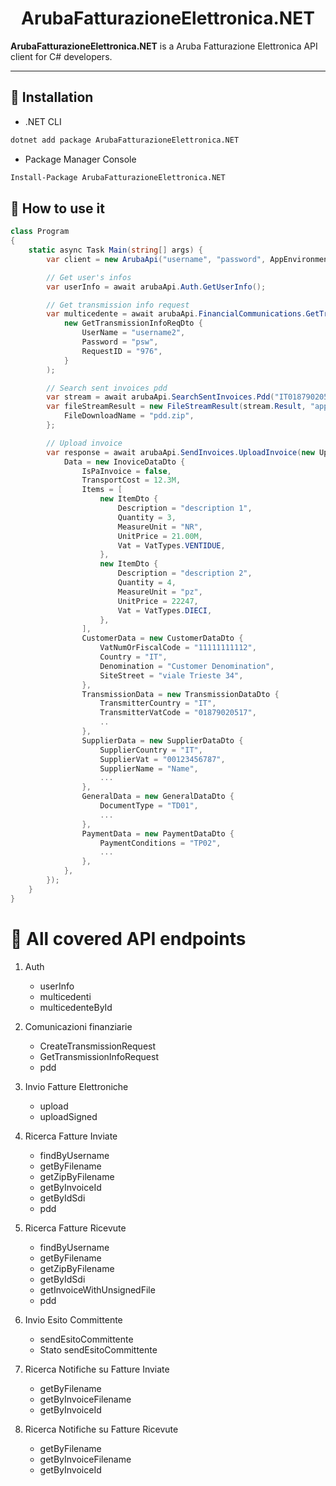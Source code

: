 <h1 align="center">ArubaFatturazioneElettronica.NET</h1>

**ArubaFatturazioneElettronica.NET** is a Aruba Fatturazione Elettronica API client for C# developers.

<hr>

## 🔧 Installation

- .NET CLI

```bash
dotnet add package ArubaFatturazioneElettronica.NET
```

- Package Manager Console

```bash
Install-Package ArubaFatturazioneElettronica.NET
```

## 🚀 How to use it
```c#
class Program
{
    static async Task Main(string[] args) {
        var client = new ArubaApi("username", "password", AppEnvironments.Development);

        // Get user's infos
        var userInfo = await arubaApi.Auth.GetUserInfo();

        // Get transmission info request
        var multicedente = await arubaApi.FinancialCommunications.GetTransmissionInfoRequest(
            new GetTransmissionInfoReqDto {
                UserName = "username2",
                Password = "psw",
                RequestID = "976",
            }
        );

        // Search sent invoices pdd
        var stream = await arubaApi.SearchSentInvoices.Pdd("IT01879020517A2024_aaa2m.xml.p7m", null);
        var fileStreamResult = new FileStreamResult(stream.Result, "application/zip") {
            FileDownloadName = "pdd.zip",
        };

        // Upload invoice
        var response = await arubaApi.SendInvoices.UploadInvoice(new UploadInvoiceReqDto {
            Data = new InoviceDataDto {
                IsPaInvoice = false,
                TransportCost = 12.3M,
                Items = [
                    new ItemDto {
                        Description = "description 1",
                        Quantity = 3,
                        MeasureUnit = "NR",
                        UnitPrice = 21.00M,
                        Vat = VatTypes.VENTIDUE,
                    },
                    new ItemDto {
                        Description = "description 2",
                        Quantity = 4,
                        MeasureUnit = "pz",
                        UnitPrice = 22247,
                        Vat = VatTypes.DIECI,
                    },
                ],
                CustomerData = new CustomerDataDto {
                    VatNumOrFiscalCode = "11111111112",
                    Country = "IT",
                    Denomination = "Customer Denomination",
                    SiteStreet = "viale Trieste 34",
                },
                TransmissionData = new TransmissionDataDto {
                    TransmitterCountry = "IT",
                    TransmitterVatCode = "01879020517",
                    ..
                },
                SupplierData = new SupplierDataDto {
                    SupplierCountry = "IT",
                    SupplierVat = "00123456787",
                    SupplierName = "Name",
                    ...
                },
                GeneralData = new GeneralDataDto {
                    DocumentType = "TD01",
                    ...
                },
                PaymentData = new PaymentDataDto {
                    PaymentConditions = "TP02",
                    ...
                },
            },
        });
    }  
}
```

# 🧰 All covered API endpoints

1. Auth
    - userInfo
    - multicedenti
    - multicedenteById

2. Comunicazioni finanziarie
    - CreateTransmissionRequest
    - GetTransmissionInfoRequest
    - pdd

3. Invio Fatture Elettroniche
    - upload
    - uploadSigned

4. Ricerca Fatture Inviate
    - findByUsername
    - getByFilename
    - getZipByFilename
    - getByInvoiceId
    - getByIdSdi
    - pdd

5. Ricerca Fatture Ricevute
    - findByUsername
    - getByFilename
    - getZipByFilename
    - getByIdSdi
    - getInvoiceWithUnsignedFile
    - pdd

6. Invio Esito Committente
    - sendEsitoCommittente
    - Stato sendEsitoCommittente

7. Ricerca Notifiche su Fatture Inviate
    - getByFilename
    - getByInvoiceFilename
    - getByInvoiceId

8. Ricerca Notifiche su Fatture Ricevute
    - getByFilename
    - getByInvoiceFilename
    - getByInvoiceId
